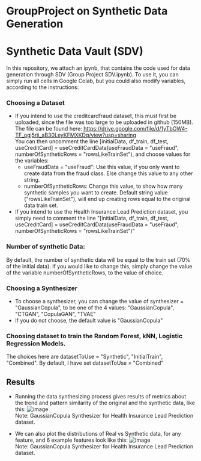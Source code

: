 # GroupProject on Synthetic Data Generation

# Synthetic Data Vault (SDV)

In this repository, we attach an ipynb, that contains the code used for data generation through SDV (Group Project SDV.ipynb). To use it, you can simply run all cells in Google Colab, but you could also modify variables, according to the instructions:

### Choosing a Dataset
* If you intend to use the creditcardfraud dataset, this must first be uploaded, since the file was too large to be uploaded in github (150MB). The file can be found here:
https://drive.google.com/file/d/1yTbOW4-TF_ogj5rii_aB30LeyKFMXKDq/view?usp=sharing \
You can then uncomment the line [initialData, df_train, df_test, useCreditCard] = useCreditCardData(useFraudData = "useFraud", numberOfSyntheticRows = "rowsLikeTrainSet"), and choose values for the variables:
  * useFraudData = "useFraud": Use this value, if you only want to create data from the fraud class. Else change this value to any other string.
  * numberOfSyntheticRows: Change this value, to show how many synthetic samples you want to create. Default string value ("rowsLikeTrainSet"), will end up creating rows equal to the original data train set.
* If you intend to use the Health Insurance Lead Prediction dataset, you simply need to comment the line "[initialData, df_train, df_test, useCreditCard] = useCreditCardData(useFraudData = "useFraud", numberOfSyntheticRows = "rowsLikeTrainSet")"

### Number of synthetic Data:
By default, the number of synthetic data will be equal to the train set (70% of the initial data). If you would like to change this, simply change the value of the variable numberOfSyntheticRows, to the value of choice.

### Choosing a Synthesizer
* To choose a synthesizer, you can change the value of synthesizer = "GaussianCopula", to be one of the 4 values: "GaussianCopula", "CTGAN", "CopulaGAN", "TVAE"
* If you do not choose, the default value is "GaussianCopula"

### Choosing dataset to train the Random Forest, kNN, Logistic Regression Models.
The choices here are datasetToUse = "Synthetic", "InitialTrain", "Combined". By default, I have set datasetToUse = "Combined"

## Results
* Running the data synthesizing process gives results of metrics about the trend and pattern similarity of the original and the synthetic data, like this:
![image](https://github.com/Evanslearn/GroupProject/assets/104510165/b573f859-e9e9-4ffd-9310-41663e91cac0) \
Note: GaussianCopula Synthesizer for Health Insurance Lead Prediction dataset.

* We can also plot the distributions of Real vs Synthetic data, for any feature, and 6 example features look like this:
![image](https://github.com/Evanslearn/GroupProject/assets/104510165/22b2838b-e028-4b71-9681-943ed95fc2e0) \
 Note: GaussianCopula Synthesizer for Health Insurance Lead Prediction dataset.

